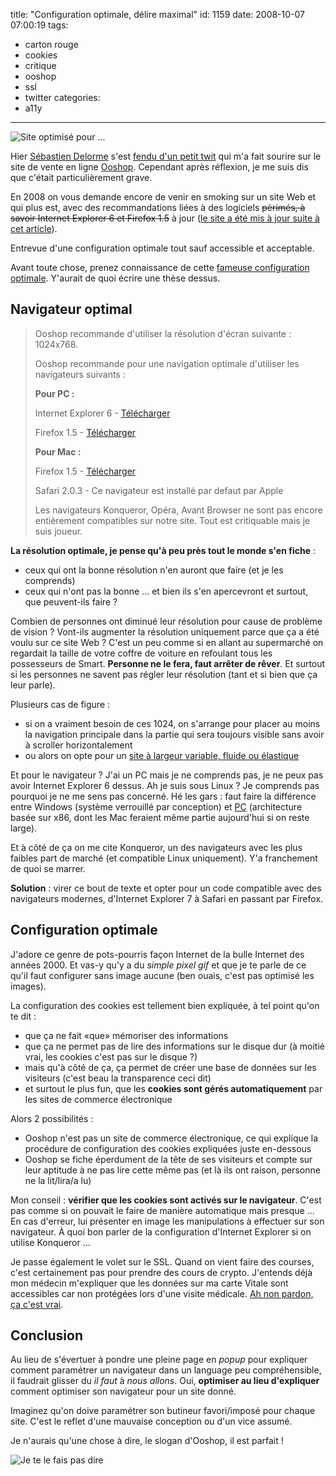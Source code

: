 title: "Configuration optimale, délire maximal"
id: 1159
date: 2008-10-07 07:00:19
tags:
- carton rouge
- cookies
- critique
- ooshop
- ssl
- twitter
categories:
- a11y
---

![](/images/2008/10/site-optimise-pour.png "Site optimisé pour ...")

Hier [Sébastien Delorme](http://www.tentatives-accessibles.eu/) s'est [fendu d'un petit twit](http://twitter.com/sebcbien/statuses/948211570) qui m'a fait sourire sur le site de vente en ligne [Ooshop](http://ooshop.fr). Cependant après réflexion, je me suis dis que c'était particulièrement grave.

En 2008 on vous demande encore de venir en smoking sur un site Web et qui plus est, avec des recommandations liées à des logiciels <span style="text-decoration: line-through;">périmés, à savoir Internet Explorer 6 et Firefox 1.5</span> à jour ([le site a été mis à jour suite à cet article](https://oncletom.io/2008/10/07/configuration-optimale-delire-maximal/#comment-27861)).

Entrevue d'une configuration optimale tout sauf accessible et acceptable.

<!--more-->

Avant toute chose, prenez connaissance de cette [fameuse configuration optimale](http://www.ooshop.com/Content/FR/PreHome/Conf.html "la configuration optimale selon Ooshop"). Y'aurait de quoi écrire une thèse dessus.

## Navigateur optimal

> Ooshop recommande d'utiliser               la résolution d'écran suivante : 1024x768.
>
>
> Ooshop recommande pour une navigation optimale d'utiliser les navigateurs               suivants :
>
>
> **Pour PC :**
>
> Internet Explorer 6 - [Télécharger](http://download.microsoft.com/download/ie6sp1/finrel/6_sp1/W98NT42KMeXP/EN-US/ie6setup.exe)
>
> Firefox 1.5 - [Télécharger](http://www.mozilla-europe.org/fr/products/firefox/)
>
>
> **Pour Mac :**
>
> Firefox 1.5 - [Télécharger](http://www.mozilla-europe.org/fr/products/firefox/)
>
> Safari 2.0.3 - Ce navigateur est installé par defaut par               Apple
>
>
> Les navigateurs Konqueror, Opéra, Avant Browser ne sont pas               encore entièrement compatibles sur notre site.
Tout est critiquable mais je suis joueur.

**La résolution optimale, je pense qu'à peu près tout le monde s'en fiche** :

*   ceux qui ont la bonne résolution n'en auront que faire (et je les comprends)
*   ceux qui n'ont pas la bonne ... et bien ils s'en apercevront et surtout, que peuvent-ils faire ?

Combien de personnes ont diminué leur résolution pour cause de problème de vision ? Vont-ils augmenter la résolution uniquement parce que ça a été voulu sur ce site Web ? C'est un peu comme si en allant au supermarché on regardait la taille de votre coffre de voiture en refoulant tous les possesseurs de Smart.
**Personne ne le fera, faut arrêter de rêver**. Et surtout si les personnes ne savent pas régler leur résolution (tant et si bien que ça leur parle).

Plusieurs cas de figure :

*   si on a vraiment besoin de ces 1024, on s'arrange pour placer au moins la navigation principale dans la partie qui sera toujours visible sans avoir à scroller horizontalement
*   ou alors on opte pour un [site à largeur variable, fluide ou élastique](http://css.alsacreations.com/Tutoriels-et-articles-divers/Faire-un-site-pour-toutes-les-resolutions)

Et pour le navigateur ? J'ai un PC mais je ne comprends pas, je ne peux pas avoir Internet Explorer 6 dessus. Ah je suis sous Linux ? Je comprends pas pourquoi je ne me sens pas concerné.
Hé les gars : faut faire la différence entre Windows (système verrouillé par conception) et [PC](http://fr.wikipedia.org/wiki/Compatible_PC) (architecture basée sur x86, dont les Mac feraient même partie aujourd'hui si on reste large).

Et à côté de ça on me cite Konqueror, un des navigateurs avec les plus faibles part de marché (et compatible Linux uniquement). Y'a franchement de quoi se marrer.

**Solution** : virer ce bout de texte et opter pour un code compatible avec des navigateurs modernes, d'Internet Explorer 7 à Safari en passant par Firefox.

## Configuration optimale

J'adore ce genre de pots-pourris façon Internet de la bulle Internet des années 2000\. Et vas-y qu'y a du _simple pixel gif_ et que je te parle de ce qu'il faut configurer sans image aucune (ben ouais, c'est pas optimisé les images).

La configuration des cookies est tellement bien expliquée, à tel point qu'on te dit :

*   que ça ne fait «que» mémoriser des informations
*   que ça ne permet pas de lire des informations sur le disque dur (à moitié vrai, les cookies c'est pas sur le disque ?)
*   mais qu'à côté de ça, ça permet de créer une base de données sur les visiteurs (c'est beau la transparence ceci dit)
*   et surtout le plus fun, que les **cookies sont gérés automatiquement** par les sites de commerce électronique

Alors 2 possibilités :

*   Ooshop n'est pas un site de commerce électronique, ce qui explique la procédure de configuration des cookies expliquées juste en-dessous
*   Ooshop se fiche éperdument de la tête de ses visiteurs et compte sur leur aptitude à ne pas lire cette même pas (et là ils ont raison, personne ne la lit/lira/a lu)

Mon conseil : **vérifier que les cookies sont activés sur le navigateur**. C'est pas comme si on pouvait le faire de manière automatique mais presque ... En cas d'erreur, lui présenter en image les manipulations à effectuer sur son navigateur.
À quoi bon parler de la configuration d'Internet Explorer si on utilise Konqueror ...

Je passe également le volet sur le SSL. Quand on vient faire des courses, c'est certainement pas pour prendre des cours de crypto. J'entends déjà mon médecin m'expliquer que les données sur ma carte Vitale sont accessibles car non protégées lors d'une visite médicale.
[Ah non pardon, ça c'est vrai](http://fr.wikipedia.org/wiki/Carte_Vitale#Big_Brother_Awards).

## Conclusion

Au lieu de s'évertuer à pondre une pleine page en _popup_ pour expliquer comment paramétrer un navigateur dans un language peu compréhensible, il faudrait glisser du _il faut_ à _nous allons_.
Oui, **optimiser au lieu d'expliquer** comment optimiser son navigateur pour un site donné.

Imaginez qu'on doive paramétrer son butineur favori/imposé pour chaque site.
C'est le reflet d'une mauvaise conception ou d'un vice assumé.

Je n'aurais qu'une chose à dire, le slogan d'Ooshop, il est parfait !

![Je te le fais pas dire](/images/2008/10/ooshop-vie-optimise.png "Ooshop, la vie optimisée")